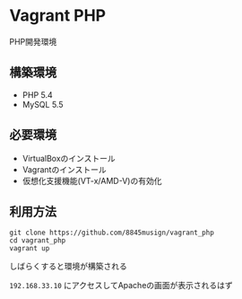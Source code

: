 # Vagrant PHP

PHP開発環境

## 構築環境

* PHP 5.4
* MySQL 5.5

## 必要環境

* VirtualBoxのインストール
* Vagrantのインストール
* 仮想化支援機能(VT-x/AMD-V)の有効化

## 利用方法

```
git clone https://github.com/8845musign/vagrant_php
cd vagrant_php
vagrant up
```

しばらくすると環境が構築される

`192.168.33.10` にアクセスしてApacheの画面が表示されるはず
